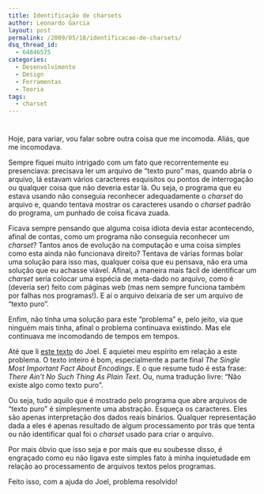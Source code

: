 ```yaml
---
title: Identificação de charsets
author: Leonardo Garcia
layout: post
permalink: /2009/05/18/identificacao-de-charsets/
dsq_thread_id:
  - 64846575
categories:
  - Desenvolvimento
  - Design
  - Ferramentas
  - Teoria
tags:
  - charset
---
```

# 

Hoje, para variar, vou falar sobre outra coisa que me incomoda. Aliás, que me incomodava.

Sempre fiquei muito intrigado com um fato que recorrentemente eu presenciava: precisava ler um arquivo de “texto puro” mas, quando abria o arquivo, lá estavam vários caracteres esquisitos ou pontos de interrogação ou qualquer coisa que não deveria estar lá. Ou seja, o programa que eu estava usando não conseguia reconhecer adequadamente o *charset* do arquivo e, quando tentava mostrar os caracteres usando o *charset* padrão do programa, um punhado de coisa ficava zuada.

Ficava sempre pensando que alguma coisa idiota devia estar acontecendo, afinal de contas, como um programa não conseguia reconhecer um *charset*? Tantos anos de evolução na computação e uma coisa simples como esta ainda não funcionava direito? Tentava de várias formas bolar uma solução para isso mas, qualquer coisa que eu pensava, não era uma solução que eu achasse viável. Afinal, a maneira mais fácil de identificar um *charset* seria colocar uma espécia de meta-dado no arquivo, como é (deveria ser) feito com páginas web (mas nem sempre funciona também por falhas nos programas!). E aí o arquivo deixaria de ser um arquivo de “texto puro”.

Enfim, não tinha uma solução para este “problema” e, pelo jeito, via que ninguém mais tinha, afinal o problema continuava existindo. Mas ele continuava me incomodando de tempos em tempos.

Até que li [este texto][1] do Joel. E aquietei meu espírito em relação a este problema. O texto inteiro é bom, especialmente a parte final *The Single Most Important Fact About Encodings*. E o que resume tudo é esta frase: *There Ain’t No Such Thing As Plain Text*. Ou, numa tradução livre: “Não existe algo como texto puro”.

 [1]: http://www.joelonsoftware.com/articles/Unicode.html

Ou seja, tudo aquilo que é mostrado pelo programa que abre arquivos de “texto puro” é simplesmente uma abstração. Esqueça os caracteres. Eles são apenas interpretação dos dados reais binários. Qualquer representação dada a eles é apenas resultado de algum processamento por trás que tenta ou não identificar qual foi o *charset* usado para criar o arquivo.

Por mais óbvio que isso seja e por mais que eu soubesse disso, é engraçado como eu não ligava este simples fato à minha inquietudade em relação ao processamento de arquivos textos pelos programas.

Feito isso, com a ajuda do Joel, problema resolvido!